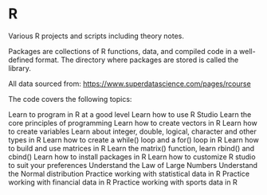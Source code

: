 # R
Various R projects and scripts including theory notes.


Packages are collections of R functions, data, and compiled code in a well-defined format. The directory where packages are stored is called the library.


All data sourced from: https://www.superdatascience.com/pages/rcourse


The code covers the following topics:

Learn to program in R at a good level
Learn how to use R Studio
Learn the core principles of programming
Learn how to create vectors in R
Learn how to create variables
Learn about integer, double, logical, character and other types in R
Learn how to create a while() loop and a for() loop in R
Learn how to build and use matrices in R
Learn the matrix() function, learn rbind() and cbind()
Learn how to install packages in R
Learn how to customize R studio to suit your preferences
Understand the Law of Large Numbers
Understand the Normal distribution
Practice working with statistical data in R
Practice working with financial data in R
Practice working with sports data in R
